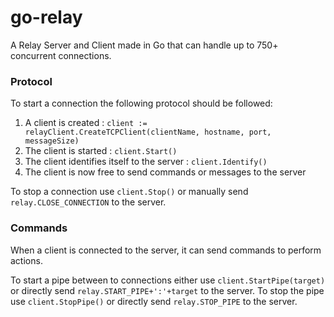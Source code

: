 # go-relay
A Relay Server and Client made in Go that can handle up to 750+ concurrent connections.

### Protocol
To start a connection the following protocol should be followed:
1. A client is created : `client := relayClient.CreateTCPClient(clientName, hostname, port, messageSize)`
2. The client is started : `client.Start()`
3. The client identifies itself to the server : `client.Identify()`
4. The client is now free to send commands or messages to the server

To stop a connection use `client.Stop()` or manually send `relay.CLOSE_CONNECTION` to the server.

### Commands
When a client is connected to the server, it can send commands to perform actions.

To start a pipe between to connections either use `client.StartPipe(target)` or directly send `relay.START_PIPE+':'+target` to the server.
To stop the pipe use `client.StopPipe()` or directly send `relay.STOP_PIPE` to the server.